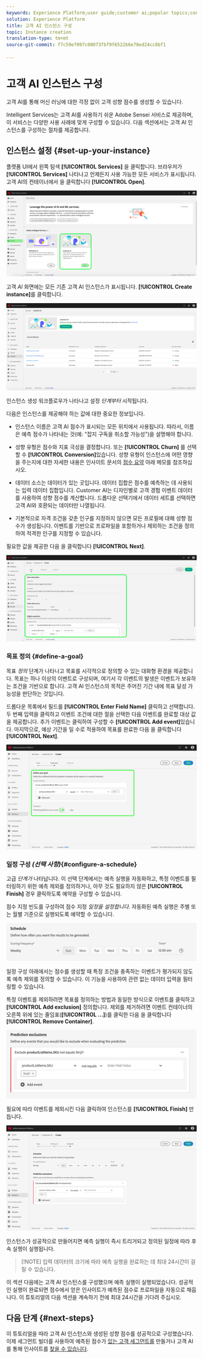 ```yaml
---
keywords: Experience Platform;user guide;customer ai;popular topics;configure instance;create instance;
solution: Experience Platform
title: 고객 AI 인스턴스 구성
topic: Instance creation
translation-type: tm+mt
source-git-commit: f7c59ef097c00073fbf9f6522b6e70ed24cc8bf1

---
```



# 고객 AI 인스턴스 구성

고객 AI를 통해 머신 러닝에 대한 걱정 없이 고객 성향 점수를 생성할 수 있습니다.

Intelligent Services는 고객 AI를 사용하기 쉬운 Adobe Sensei 서비스로 제공하며, 이 서비스는 다양한 사용 사례에 맞게 구성할 수 있습니다. 다음 섹션에서는 고객 AI 인스턴스를 구성하는 절차를 제공합니다.

## 인스턴스 설정 {#set-up-your-instance}

플랫폼 UI에서 왼쪽 탐색 **[!UICONTROL Services]** 을 클릭합니다. 브라우저가 **[!UICONTROL Services]** 나타나고 언제든지 사용 가능한 모든 서비스가 표시됩니다. 고객 AI의 컨테이너에서 을 클릭합니다 **[!UICONTROL Open]**.

![](../images/user-guide/navigate-to-service.png)

고객 *AI* 화면에는 모든 기존 고객 AI 인스턴스가 표시됩니다. **[!UICONTROL Create instance]**&#x200B;를 클릭합니다.

![](../images/user-guide/dashboard.png)

인스턴스 생성 워크플로우가 나타나고 설정 *단계부터* 시작됩니다.

다음은 인스턴스를 제공해야 하는 값에 대한 중요한 정보입니다.

* 인스턴스 이름은 고객 AI 점수가 표시되는 모든 위치에서 사용됩니다. 따라서, 이름은 예측 점수가 나타내는 것(예: &quot;잡지 구독을 취소할 가능성&quot;)을 설명해야 합니다.

* 성향 유형은 점수와 지표 극성을 결정합니다. 또는 **[!UICONTROL Churn]** 를 선택할 수 **[!UICONTROL Conversion]**&#x200B;있습니다. 성향 유형이 인스턴스에 어떤 영향을 주는지에 대한 자세한 내용은 인사이트 문서의 [점수 요약](./discover-insights.md#scoring-summary) 아래 메모를 참조하십시오.

* 데이터 소스는 데이터가 있는 곳입니다. 데이터 집합은 점수를 예측하는 데 사용되는 입력 데이터 집합입니다. Customer AI는 디자인별로 고객 경험 이벤트 데이터를 사용하여 성향 점수를 계산합니다. 드롭다운 선택기에서 데이터 세트를 선택하면 고객 AI와 호환되는 데이터만 나열됩니다.

* 기본적으로 자격 조건을 갖춘 인구를 지정하지 않으면 모든 프로필에 대해 성향 점수가 생성됩니다. 이벤트를 기반으로 프로파일을 포함하거나 제외하는 조건을 정의하여 적격한 인구를 지정할 수 있습니다.

필요한 값을 제공한 다음 을 클릭합니다 **[!UICONTROL Next]**.

![](../images/user-guide/setup.png)

### 목표 정의 {#define-a-goal}

목표 *정의* 단계가 나타나고 목표를 시각적으로 정의할 수 있는 대화형 환경을 제공합니다. 목표는 하나 이상의 이벤트로 구성되며, 여기서 각 이벤트의 발생은 이벤트가 보유하는 조건을 기반으로 합니다. 고객 AI 인스턴스의 목적은 주어진 기간 내에 목표 달성 가능성을 판단하는 것입니다.

드롭다운 목록에서 필드를 **[!UICONTROL Enter Field Name]** 클릭하고 선택합니다. 두 번째 입력을 클릭하고 이벤트 조건에 대한 절을 선택한 다음 이벤트를 완료할 대상 값을 제공합니다. 추가 이벤트는 클릭하여 구성할 수 **[!UICONTROL Add event]**&#x200B;있습니다. 마지막으로, 예상 기간을 일 수로 적용하여 목표를 완료한 다음 을 클릭합니다 **[!UICONTROL Next]**.

![](../images/user-guide/goal.png)

### 일정 구성 *(선택 사항)*{#configure-a-schedule}

고급 *단계가* 나타납니다. 이 선택 단계에서는 예측 실행을 자동화하고, 특정 이벤트를 필터링하기 위한 예측 제외를 정의하거나, 아무 것도 필요하지 않은 **[!UICONTROL Finish]** 경우 클릭하도록 예약을 구성할 수 있습니다.

점수 지정 빈도를 구성하여 점수 지정 *일정을 설정합니다*. 자동화된 예측 실행은 주별 또는 월별 기준으로 실행되도록 예약할 수 있습니다.

![](../images/user-guide/schedule.png)

일정 구성 아래에서는 점수를 생성할 때 특정 조건을 충족하는 이벤트가 평가되지 않도록 예측 제외를 정의할 수 있습니다. 이 기능을 사용하여 관련 없는 데이터 입력을 필터링할 수 있습니다.

특정 이벤트를 제외하려면 목표를 정의하는 방법과 동일한 방식으로 이벤트를 클릭하고 **[!UICONTROL Add exclusion]** 정의합니다. 제외를 제거하려면 이벤트 컨테이너의 오른쪽 위에 있는 줄임표(**[!UICONTROL ...]**)를 클릭한 다음 을 클릭합니다 **[!UICONTROL Remove Container]**.

![](../images/user-guide/exclusion.png)

필요에 따라 이벤트를 제외시킨 다음 클릭하여 인스턴스를 **[!UICONTROL Finish]** 만듭니다.

![](../images/user-guide/advanced.png)

인스턴스가 성공적으로 만들어지면 예측 실행이 즉시 트리거되고 정의된 일정에 따라 후속 실행이 실행됩니다.

>[!NOTE] 입력 데이터의 크기에 따라 예측 실행을 완료하는 데 최대 24시간이 걸릴 수 있습니다.

이 섹션 다음에는 고객 AI 인스턴스를 구성했으며 예측 실행이 실행되었습니다. 성공적인 실행이 완료되면 점수에서 얻은 인사이트가 예측된 점수로 프로파일을 자동으로 채웁니다. 이 튜토리얼의 다음 섹션을 계속하기 전에 최대 24시간을 기다려 주십시오.

## 다음 단계 {#next-steps}

이 튜토리얼을 따라 고객 AI 인스턴스와 생성된 성향 점수를 성공적으로 구성했습니다. 이제 세그먼트 빌더를 사용하여 예측된 점수가 [있는 고객 세그먼트를](./create-segment.md) 만들거나 고객 AI를 통해 인사이트를 [찾을 수 있습니다](./discover-insights.md).

